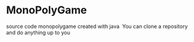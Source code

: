 # MonoPolyGame
 source code monopolygame created with java 
You can clone a repository and do anything up to you
